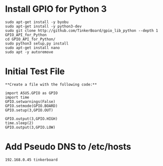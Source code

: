 # Install GPIO for Python 3

    sudo apt-get install -y byobu
    sudo apt-get install -y python3-dev
    sudo git clone http://github.com/TinkerBoard/gpio_lib_python --depth 1 GPIO_API_for_Python
    cd GPIO_API_for_Python/
    sudo python3 setup.py install
    sudo apt-get install nano
    sudo apt -y autoremove

# Initial Test File

    **Create a file with the following code:**

    import ASUS.GPIO as GPIO
    import time
    GPIO.setwarnings(False)
    GPIO.setmode(GPIO.BOARD)
    GPIO.setup(3,GPIO.OUT)

    GPIO.output(3,GPIO.HIGH)
    time.sleep(2)
    GPIO.output(3,GPIO.LOW)

# Add Pseudo DNS to /etc/hosts

    192.168.0.45 tinkerboard

